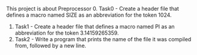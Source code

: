 This project is about Preprocessor
0. Task0 - Create a header file that defines a macro named SIZE as an abbreviation for the token 1024.
1. Task1 - Create a header file that defines a macro named PI as an abbreviation for the token 3.14159265359.
2. Task2 - Write a program that prints the name of the file it was compiled from, followed by a new line.
